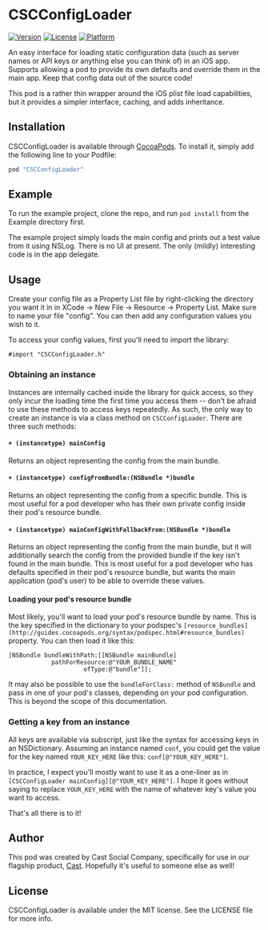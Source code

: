 # CSCConfigLoader

[![Version](https://img.shields.io/cocoapods/v/CSCConfigLoader.svg?style=flat)](http://cocoapods.org/pods/CSCConfigLoader)
[![License](https://img.shields.io/cocoapods/l/CSCConfigLoader.svg?style=flat)](http://cocoapods.org/pods/CSCConfigLoader)
[![Platform](https://img.shields.io/cocoapods/p/CSCConfigLoader.svg?style=flat)](http://cocoapods.org/pods/CSCConfigLoader)

An easy interface for loading static configuration data (such as server names or API keys or anything else you can think of) in an iOS app.  Supports allowing a pod to provide its own defaults and override them in the main app.  Keep that config data out of the source code!

This pod is a rather thin wrapper around the iOS plist file load capabilities, but it provides a simpler interface, caching, and adds inheritance.

## Installation

CSCConfigLoader is available through [CocoaPods](http://cocoapods.org). To install
it, simply add the following line to your Podfile:

```ruby
pod "CSCConfigLoader"
```

## Example

To run the example project, clone the repo, and run `pod install` from the Example directory first.

The example project simply loads the main config and prints out a test value from it using NSLog.  There is no UI at present.  The only (mildly) interesting code is in the app delegate.

## Usage

Create your config file as a Property List file by right-clicking the directory you want it in in XCode -> New File -> Resource -> Property List.  Make sure to name your file "config".  You can then add any configuration values you wish to it.

To access your config values, first you'll need to import the library:

```
#import "CSCConfigLoader.h"
```

### Obtaining an instance

Instances are internally cached inside the library for quick access, so they only incur the loading time the first time you access them -- don't be afraid to use these methods to access keys repeatedly.  As such, the only way to create an instance is via a class method on `CSCConfigLoader`.  There are three such methods:

#### `+ (instancetype) mainConfig`
Returns an object representing the config from the main bundle.

#### `+ (instancetype) configFromBundle:(NSBundle *)bundle`
Returns an object representing the config from a specific bundle.  This is most useful for a pod developer who has their own private config inside their pod's resource bundle.

#### `+ (instancetype) mainConfigWithFallbackFrom:(NSBundle *)bundle`
Returns an object representing the config from the main bundle, but it will additionally search the config from the provided bundle if the key isn't found in the main bundle.  This is most useful for a pod developer who has defaults specified in their pod's resource bundle, but wants the main application (pod's user) to be able to override these values.

#### Loading your pod's resource bundle

Most likely, you'll want to load your pod's resource bundle by name.  This is the key specified in the dictionary to your podspec's `[resource_bundles](http://guides.cocoapods.org/syntax/podspec.html#resource_bundles)` property.  You can then load it like this:

```
[NSBundle bundleWithPath:[[NSBundle mainBundle]
            pathForResource:@"YOUR_BUNDLE_NAME"
                     ofType:@"bundle"]];
```

It may also be possible to use the `bundleForClass:` method of `NSBundle` and pass in one of your pod's classes, depending on your pod configuration.  This is beyond the scope of this documentation.

### Getting a key from an instance
All keys are available via subscript, just like the syntax for accessing keys in an NSDictionary.  Assuming an instance named `conf`, you could get the value for the key named `YOUR_KEY_HERE` like this: `conf[@"YOUR_KEY_HERE"]`.

In practice, I expect you'll mostly want to use it as a one-liner as in `[CSCConfigLoader mainConfig][@"YOUR_KEY_HERE"]`.  I hope it goes without saying to replace `YOUR_KEY_HERE` with the name of whatever key's value you want to access.

That's all there is to it!

## Author

This pod was created by Cast Social Company, specifically for use in our flagship product, [Cast](http://castapp.io).  Hopefully it's useful to someone else as well!

## License

CSCConfigLoader is available under the MIT license. See the LICENSE file for more info.
